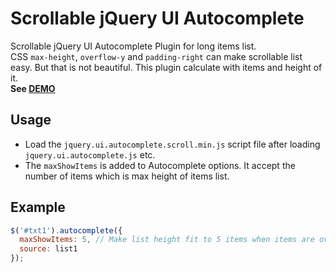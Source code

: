 # Scrollable jQuery UI Autocomplete

Scrollable jQuery UI Autocomplete Plugin for long items list.  
CSS `max-height`, `overflow-y` and `padding-right` can make scrollable list easy. But that is not beautiful. This plugin calculate with items and height of it.  
**See <a href="http://anseki.github.io/jquery-ui-autocomplete-scroll/">DEMO</a>**

## Usage

- Load the `jquery.ui.autocomplete.scroll.min.js` script file after loading `jquery.ui.autocomplete.js` etc.
- The `maxShowItems` is added to Autocomplete options. It accept the number of items which is max height of items list.

## Example

```js
$('#txt1').autocomplete({
  maxShowItems: 5, // Make list height fit to 5 items when items are over 5.
  source: list1
});
```
